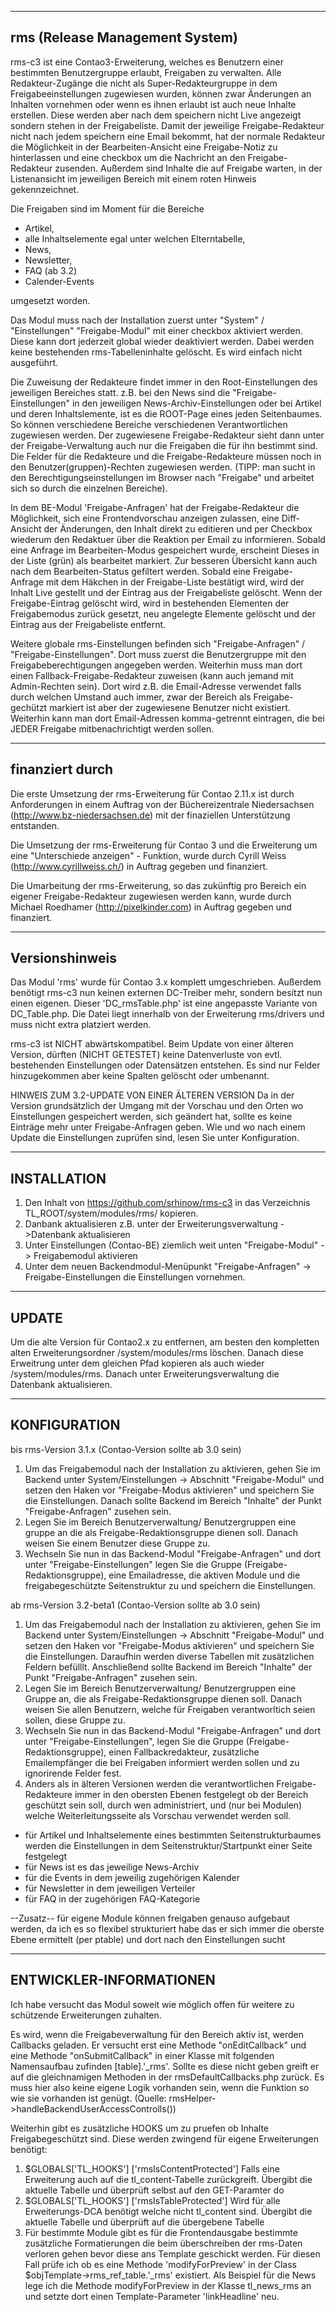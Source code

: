 ---------------------------
rms (Release Management System)
---------------------------

rms-c3 ist eine Contao3-Erweiterung, welches es Benutzern einer bestimmten Benutzergruppe erlaubt, Freigaben zu verwalten. Alle Redakteur-Zugänge die nicht als Super-Redakteurgruppe in dem Freigabeeinstellungen zugewiesen wurden, können zwar Änderungen an Inhalten vornehmen oder wenn es ihnen erlaubt ist auch neue Inhalte erstellen. Diese werden aber nach dem speichern nicht Live angezeigt sondern stehen in der Freigabeliste. Damit der jeweilige Freigabe-Redakteur nicht nach jedem speichern eine Email bekommt, hat der normale Redakteur die Möglichkeit in der Bearbeiten-Ansicht eine Freigabe-Notiz zu hinterlassen und eine checkbox um die Nachricht an den Freigabe-Redakteur zusenden. Außerdem sind Inhalte die auf Freigabe warten, in der Listenansicht im jeweiligen Bereich mit einem roten Hinweis gekennzeichnet. 

Die Freigaben sind im Moment für die Bereiche 

- Artikel, 
- alle Inhaltselemente egal unter welchen Elterntabelle, 
- News, 
- Newsletter, 
- FAQ (ab 3.2)
- Calender-Events 

umgesetzt worden.

Das Modul muss nach der Installation zuerst unter "System" / "Einstellungen" "Freigabe-Modul" mit einer checkbox aktiviert werden. Diese kann dort jederzeit global wieder deaktiviert werden. Dabei werden keine bestehenden rms-Tabelleninhalte gelöscht. Es wird einfach nicht ausgeführt.

Die Zuweisung der Redakteure findet immer in den Root-Einstellungen des jeweiligen Bereiches statt. z.B. bei den News sind die "Freigabe-Einstellungen" in den jeweiligen News-Archiv-Einstellungen oder bei Artikel und deren Inhaltslemente, ist es die ROOT-Page eines jeden Seitenbaumes. So können verschiedene Bereiche verschiedenen Verantwortlichen zugewiesen werden. Der zugewiesene Freigabe-Redakteur sieht dann unter der Freigabe-Verwaltung auch nur die Freigaben die für ihn bestimmt sind. Die Felder für die Redakteure und die Freigabe-Redakteure müssen noch in den Benutzer(gruppen)-Rechten zugewiesen werden. (TIPP: man sucht in den Berechtigungseinstellungen im Browser nach "Freigabe" und arbeitet sich so durch die einzelnen Bereiche).

In dem BE-Modul 'Freigabe-Anfragen' hat der Freigabe-Redakteur die Möglichkeit, sich eine Frontendvorschau anzeigen zulassen, eine Diff-Ansicht der Änderungen, den Inhalt direkt zu editieren und per Checkbox wiederum den Redaktuer über die Reaktion per Email zu informieren. Sobald eine Anfrage im Bearbeiten-Modus gespeichert wurde, erscheint Dieses in der Liste (grün) als bearbeitet markiert. Zur besseren Übersicht kann auch nach dem Bearbeiten-Status gefiltert werden. Sobald eine Freigabe-Anfrage mit dem Häkchen in der Freigabe-Liste bestätigt wird, wird der Inhalt Live gestellt und der Eintrag aus der Freigabeliste gelöscht. Wenn der Freigabe-Eintrag gelöscht wird, wird in bestehenden Elementen der Freigabemodus zurück gesetzt, neu angelegte Elemente gelöscht und der Eintrag aus der Freigabeliste entfernt.

Weitere globale rms-Einstellungen befinden sich "Freigabe-Anfragen" / "Freigabe-Einstellungen". Dort muss zuerst die Benutzergruppe mit den Freigabeberechtigungen angegeben werden. Weiterhin muss man dort einen Fallback-Freigabe-Redakteur zuweisen (kann auch jemand mit Admin-Rechten sein). Dort wird z.B. die Email-Adresse verwendet falls durch welchen Umstand auch immer, zwar der Bereich als Freigabe-gechützt markiert ist aber der zugewiesene Benutzer nicht existiert. Weiterhin kann man dort Email-Adressen komma-getrennt eintragen, die bei JEDER Freigabe mitbenachrichtigt werden sollen.  


---------------------------
finanziert durch
---------------------------

Die erste Umsetzung der rms-Erweiterung für Contao 2.11.x ist durch Anforderungen in einem Auftrag von der Büchereizentrale Niedersachsen (http://www.bz-niedersachsen.de) mit der finaziellen Unterstützung entstanden.

Die Umsetzung der rms-Erweiterung für Contao 3 und die Erweiterung um eine "Unterschiede anzeigen" - Funktion, wurde durch Cyrill Weiss (http://www.cyrillweiss.ch/) in Auftrag gegeben und finanziert.

Die Umarbeitung der rms-Erweiterung, so das zukünftig pro Bereich ein eigener Freigabe-Redakteur zugewiesen werden kann, wurde durch Michael Roedhamer (http://pixelkinder.com) in Auftrag gegeben und finanziert.

---------------------------
Versionshinweis
---------------------------

Das Modul 'rms' wurde für Contao 3.x komplett umgeschrieben. Außerdem benötigt rms-c3 nun keinen externen DC-Treiber mehr, sondern besitzt nun einen eigenen. Dieser 'DC_rmsTable.php' ist eine angepasste Variante von DC_Table.php. Die Datei liegt innerhalb von der Erweiterung rms/drivers und muss nicht extra platziert werden.

rms-c3 ist NICHT abwärtskompatibel. Beim Update von einer älteren Version, dürften (NICHT GETESTET) keine Datenverluste von evtl. bestehenden Einstellungen oder Datensätzen entstehen. Es sind nur Felder hinzugekommen aber keine Spalten gelöscht oder umbenannt.

HINWEIS ZUM 3.2-UPDATE VON EINER ÄLTEREN VERSION
Da in der Version grundsätzlich der Umgang mit der Vorschau und den Orten wo Einstellungen gespeichert werden, sich geändert hat, sollte es keine Einträge mehr unter Freigabe-Anfragen geben. Wie und wo nach einem Update die Einstellungen zuprüfen sind, lesen Sie unter Konfiguration.

----------------------------
INSTALLATION
----------------------------
1. Den Inhalt von https://github.com/srhinow/rms-c3 in das Verzeichnis TL_ROOT/system/modules/rms/ kopieren.
2. Danbank  aktualisieren z.B. unter der Erweiterungsverwaltung ->Datenbank aktualisieren
3. Unter Einstellungen (Contao-BE) ziemlich weit unten "Freigabe-Modul" -> Freigabemodul aktivieren
4. Unter dem neuen Backendmodul-Menüpunkt "Freigabe-Anfragen" -> Freigabe-Einstellungen die Einstellungen vornehmen.

----------------------------
UPDATE
----------------------------
Um die alte Version für Contao2.x zu entfernen, am besten den kompletten alten Erweiterungsordner /system/modules/rms löschen. Danach diese Erweitrung unter dem gleichen Pfad kopieren als auch wieder /system/modules/rms. Danach unter Erweiterungsverwaltung die Datenbank aktualisieren.

----------------------------
KONFIGURATION
----------------------------
bis rms-Version 3.1.x (Contao-Version sollte ab 3.0 sein)

1. Um das Freigabemodul nach der Installation zu aktivieren, gehen Sie im Backend unter System/Einstellungen -> Abschnitt "Freigabe-Modul" und 
 setzen den Haken vor "Freigabe-Modus aktivieren" und speichern Sie die Einstellungen. Danach sollte Backend im Bereich "Inhalte" der Punkt
"Freigabe-Anfragen" zusehen sein.
2. Legen Sie im Bereich Benutzerverwaltung/ Benutzergruppen eine gruppe an die als Freigabe-Redaktionsgruppe dienen soll. Danach weisen Sie einem Benutzer diese Gruppe zu.
3. Wechseln Sie nun in das Backend-Modul "Freigabe-Anfragen" und dort unter "Freigabe-Einstellungen" legen Sie die Gruppe (Freigabe-Redaktionsgruppe), eine Emailadresse, die aktiven Module und die freigabegeschützte Seitenstruktur zu und speichern die Einstellungen. 

ab rms-Version 3.2-beta1 (Contao-Version sollte ab 3.0 sein)

1. Um das Freigabemodul nach der Installation zu aktivieren, gehen Sie im Backend unter System/Einstellungen -> Abschnitt "Freigabe-Modul" und setzen den Haken vor "Freigabe-Modus aktivieren" und speichern Sie die Einstellungen. Daraufhin werden diverse Tabellen mit zusätzlichen Feldern befülllt. Anschließend sollte Backend im Bereich "Inhalte" der Punkt "Freigabe-Anfragen" zusehen sein.
2. Legen Sie im Bereich Benutzerverwaltung/ Benutzergruppen eine Gruppe an, die als Freigabe-Redaktionsgruppe dienen soll. Danach weisen Sie allen Benutzern, welche für Freigaben verantworltich seien sollen, diese Gruppe zu.
3. Wechseln Sie nun in das Backend-Modul "Freigabe-Anfragen" und dort unter "Freigabe-Einstellungen", legen Sie die Gruppe (Freigabe-Redaktionsgruppe), einen Fallbackredakteur, zusätzliche Emailempfänger die bei Freigaben informiert werden sollen und zu ignorirende Felder fest.
4. Anders als in älteren Versionen werden die verantwortlichen Freigabe-Redakteure immer in den obersten Ebenen festgelegt ob der Bereich geschützt sein soll, durch wen administriert, und (nur bei Modulen) welche Weiterleitungsseite als Vorschau verwendet werden soll.

  * für Artikel und Inhaltselemente eines bestimmten Seitenstrukturbaumes werden die Einstellungen in dem Seitenstruktur/Startpunkt einer Seite festgelegt
  * für News ist es das jeweilige News-Archiv
  * für die Events in dem jeweilig zugehörigen Kalender
  * für Newsletter in dem jeweiligen Verteiler
  * für FAQ in der zugehörigen FAQ-Kategorie

--Zusatz-- für eigene Module können freigaben genauso aufgebaut werden, da ich es so flexibel strukturiert habe das er sich immer die oberste Ebene ermittelt (per ptable) und dort nach den Einstellungen sucht

---------------------------
ENTWICKLER-INFORMATIONEN
---------------------------
Ich habe versucht das Modul soweit wie möglich offen für weitere zu schützende Erweiterungen zuhalten.

Es wird, wenn die Freigabeverwaltung für den Bereich aktiv ist, werden Callbacks geladen. Er versucht erst eine Methode "onEditCallback" und eine Methode "onSubmitCallback" in einer Klasse mit folgenden Namensaufbau zufinden [table].'_rms'. Sollte es diese nicht geben greift er auf die gleichnamigen Methoden in der rmsDefaultCallbacks.php zurück. Es muss hier also keine eigene Logik vorhanden sein, wenn die Funktion so wie sie vorhanden ist genügt.
(Quelle: rmsHelper->handleBackendUserAccessControlls())

Weiterhin gibt es zusätzliche HOOKS um zu pruefen ob Inhalte Freigabegeschützt sind. Diese werden zwingend für eigene Erweiterungen benötigt:

1. $GLOBALS['TL_HOOKS'] ['rmsIsContentProtected'] Falls eine Erweiterung auch auf die tl_content-Tabelle zurückgreift. Übergibt die aktuelle Tabelle und überprüft selbst auf den GET-Paramter do
2. $GLOBALS['TL_HOOKS'] ['rmsIsTableProtected'] Wird für alle Erweiterungs-DCA benötigt welche nicht tl_content sind. Übergibt die aktuelle Tabelle und überprüft auf die übergebene Tabelle
3. Für bestimmte Module gibt es für die Frontendausgabe bestimmte zusätzliche Formatierungen die beim überschreiben der rms-Daten verloren gehen bevor diese ans Template geschickt werden. Für diesen Fall prüfe ich ob es eine Methode 'modifyForPreview' in der Class $objTemplate->rms_ref_table.'_rms' existiert. Als Beispiel für die News lege ich die Methode modifyForPreview in der Klasse tl_news_rms an und setzte dort einen Template-Parameter 'linkHeadline' neu.



